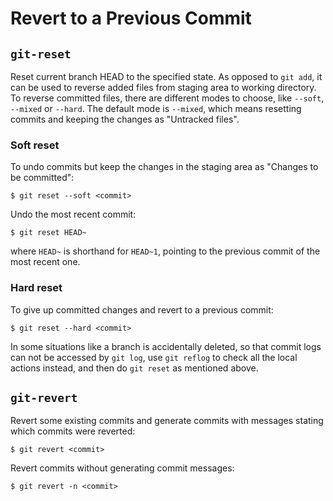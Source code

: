 # Revert to a Previous Commit

## `git-reset`

Reset current branch HEAD to the specified state. As opposed to `git add`, it can be used to reverse added files from staging area to working directory. To reverse committed files, there are different modes to choose, like `--soft`, `--mixed` or `--hard`. The default mode is `--mixed`, which means resetting commits and keeping the changes as "Untracked files".

### Soft reset

To undo commits but keep the changes in the staging area as "Changes to be committed":

```console
$ git reset --soft <commit>
```

Undo the most recent commit:

```console
$ git reset HEAD~
```
where `HEAD~` is shorthand for `HEAD~1`, pointing to the previous commit of the most recent one.


### Hard reset

To give up committed changes and revert to a previous commit:

```console
$ git reset --hard <commit>
```

In some situations like a branch is accidentally deleted, so that commit logs can not be accessed by `git log`, use `git reflog` to check all the local actions instead, and then do `git reset` as mentioned above.

## `git-revert`

Revert some existing commits and generate commits with messages stating which commits were reverted:

```console
$ git revert <commit>
```

Revert commits without generating commit messages:

```console
$ git revert -n <commit>
```
